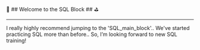 🍕 ## Welcome to the SQL Block ## ⛳

---

I really highly recommend jumping to the 'SQL_main_block'.. We've started practicing SQL more than before.. So, I’m looking forward to new SQL training!




